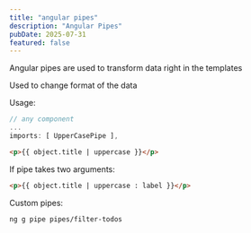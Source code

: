 ```yaml
---
title: "angular pipes"
description: "Angular Pipes"
pubDate: 2025-07-31
featured: false
---
```


Angular pipes are used to transform data right in the templates

Used to change format of the data

Usage:

```ts
// any component
...
imports: [ UpperCasePipe ],
```

```html
<p>{{ object.title | uppercase }}</p>
```

If pipe takes two arguments: 

```html
<p>{{ object.title | uppercase : label }}</p>
```

Custom pipes:

```bash
ng g pipe pipes/filter-todos
```